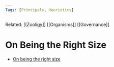 ```yaml
---
Tags: [Principals, Heuristics]
---
```

Related: [[Zooligy]] [[Organisms]] [[Governance]]

# On Being the Right Size
- [On being the right size](https://www.damtp.cam.ac.uk/user/gold/pdfs/teaching/Haldane.pdf)


